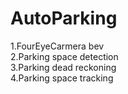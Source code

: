 # AutoParking  
1.FourEyeCarmera bev  
2.Parking space detection  
3.Parking dead reckoning  
4.Parking space tracking  
